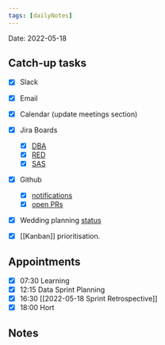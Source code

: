 ```yaml
---
tags: [dailyNotes]
---
```

 
Date: 2022-05-18

## Catch-up tasks

- [x] Slack
- [x] Email
- [x] Calendar (update meetings section)
- [x] Jira Boards
  - [x] [DBA](https://hybridtheory.atlassian.net/jira/software/c/projects/DBA/boards/90) 
  - [x] [RED](https://hybridtheory.atlassian.net/jira/software/c/projects/RED/boards/86)
  - [x] [SAS](https://hybridtheory.atlassian.net/jira/software/c/projects/SAS/boards/66)
- [x] Github
  - [x] [notifications](https://github.com/notifications?query=is%3Aunread)
  - [x] [open PRs](https://github.com/pulls?q=is%3Aopen+is%3Apr+user%3Ahybridtheory+-label%3Adependencies+)
- [x] Wedding planning [status](https://trello.com/b/c0vjqSCR/wedding-planning)
- [x] [[Kanban]] prioritisation.


## Appointments
- [x] 07:30 Learning
- [x] 12:15 Data Sprint Planning
- [x] 16:30 [[2022-05-18 Sprint Retrospective]]
- [x] 18:00 Hort
## Notes